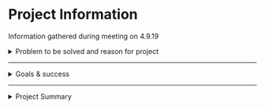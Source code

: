 # Project Information  

Information gathered during meeting on 4.9.19  

<details>
<summary>Problem to be solved and reason for project</summary>

## Problems to Solve  

1. Understand potential for different landscapes to sequester carbon as part of ongoing efforts to mitigate and build resilance against effects of climate change  

2. Simplify use of Comet-Farm by utilizing Comet-Farm API  

## Why these are problems  

1. Running meta analysis of landscape carbon sequestration is difficult due to its complexity and limited number of studies  

2. Current work flow demands too much time  

</details>  

____  


<details>
<summary>Goals & success</summary>

## Goals

1. Inform Food & Farms program strategy by understanding agriculture (not grazing) field management practices on climate outputs

2. Inform broader conversation
  - inform and improve political policy
    - rule making process parameters
    - which practices should be incentivized
  - drive Ecotrust research questions

3. Ability to do analysis of climate outputs (*i.e.*, sensitivity analysis) 


## How we will be successful  

Automate Daycent model runs through Comet-Farm API

</details>  

____  


<details>
<summary>Project Summary</summary>
  
## Data

**Fields** (geospatial)
  - data set of millions of fields
  - each field has its own land management practices
  - running a model of 1000s of fields multiple times is not practical
  - fields will be classified and sample fields created

**Field types** (sample classification)
  - classification of fields using field data
    - inputs that affect soil carbon
  - samples created with unsuppervised classifcation alogorithm
  - discrete categores
  - will be between 80 and 90 samples of field
  - same params as comet farm
  
**Comet-Farm** (tool)  
  - runs a series of models for each potential source of green house gas emissions
    - uses DayCent model for field data
  - gives you spatially-explicit information on climate and soil conditions from USDA databases

## Comet-Farm  

Steps to use Comet-Farm (tool):  
  - add shapes to a map
  - define a set of land mgmt practices
  - comet-farm then gives you information on ghg emissions
  - export to a csv
  
## Current Process
  1. A dataset of fields exists in ESRI
    - includes geospatial, crop, and land mgmt data
  2. fields are classified into sample field types
  3. fields are drawn in comet-farm
  4. land mgmt data is entered into comet-farm
  5. comet-farm runs models
  6. comet-farm provides output
  7. output is exported to csv from comet-farm
  8. output under goes sensitivity analysis

Sensitivity analysis requires changes to output and reruning the model. These changes must be done through comet-farm website, repeating steps 4 - 8. Therefore sensitivity analysis is difficult and time consuming.
   
## New Process
  1. a set of 70 - 80 field types samples is created from millions of actual fields. Each sample includes:
    - geospatial data
    - crop data
    - management practice data (mean)
  2. A table is built for each sample. Table matches comet-farm output table. Includes cells for:
    - geospatial data
    - crop data
    - mgmt practices data 
    - **Note:** based on geospatial data comet-farm gathers climate data
    - **Note:** additional inputs and variables TBD
  3. Run Comet-Farm on table using Comet-Farm API 
  4. comet-farm provides output
  5. output under goes sensitivity analysis
  
Sensitiviy analysis will be run through command line and excel. This eliminates use of comet-farm website. Sensitivity analysis will be simplier and take less time. Reasoning:  

  - Simplier by reducing number of steps and modifying parameters using: 
    single software (excel) **VS** multiple tools (excel, comet-farm website)
  - Save time by using: 
    command line and API **VS** comet-farm website
  
</details>  



